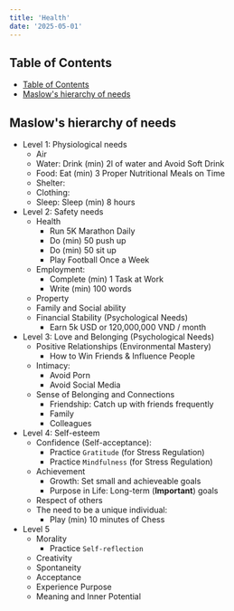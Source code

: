 ```yaml
---
title: 'Health'
date: '2025-05-01'
---
```


## Table of Contents

- [Table of Contents](#table-of-contents)
- [Maslow's hierarchy of needs](#maslows-hierarchy-of-needs)

## Maslow's hierarchy of needs

- Level 1: Physiological needs
  - Air
  - Water: Drink (min) 2l of water and Avoid Soft Drink
  - Food: Eat (min) 3 Proper Nutritional Meals on Time
  - Shelter:
  - Clothing:
  - Sleep: Sleep (min) 8 hours
- Level 2: Safety needs
  - Health
    - Run 5K Marathon Daily
    - Do (min) 50 push up
    - Do (min) 50 sit up
    - Play Football Once a Week
  - Employment:
    - Complete (min) 1 Task at Work
    - Write (min) 100 words
  - Property
  - Family and Social ability
  - Financial Stability (Psychological Needs)
    - Earn 5k USD or 120,000,000 VND / month
- Level 3: Love and Belonging (Psychological Needs)
  - Positive Relationships (Environmental Mastery)
    - How to Win Friends & Influence People
  - Intimacy:
    - Avoid Porn
    - Avoid Social Media
  - Sense of Belonging and Connections
    - Friendship: Catch up with friends frequently
    - Family
    - Colleagues
- Level 4: Self-esteem
  - Confidence (Self-acceptance):
    - Practice `Gratitude` (for Stress Regulation)
    - Practice `Mindfulness` (for Stress Regulation)
  - Achievement
    - Growth: Set small and achieveable goals
    - Purpose in Life: Long-term (**Important**) goals
  - Respect of others
  - The need to be a unique individual:
    - Play (min) 10 minutes of Chess
- Level 5
  - Morality
    - Practice `Self-reflection`
  - Creativity
  - Spontaneity
  - Acceptance
  - Experience Purpose
  - Meaning and Inner Potential
